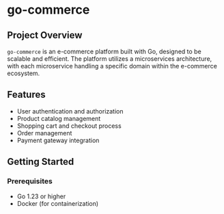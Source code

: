 # go-commerce

## Project Overview
`go-commerce` is an e-commerce platform built with Go, designed to be scalable and efficient. The platform utilizes a microservices architecture, with each microservice handling a specific domain within the e-commerce ecosystem.

## Features
- User authentication and authorization
- Product catalog management
- Shopping cart and checkout process
- Order management
- Payment gateway integration

## Getting Started
### Prerequisites
- Go 1.23 or higher
- Docker (for containerization)
